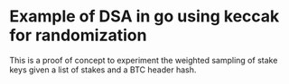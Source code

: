 # Example of DSA in go using keccak for randomization

This is a proof of concept to experiment the weighted sampling of stake keys given a list of stakes and a BTC header hash.

